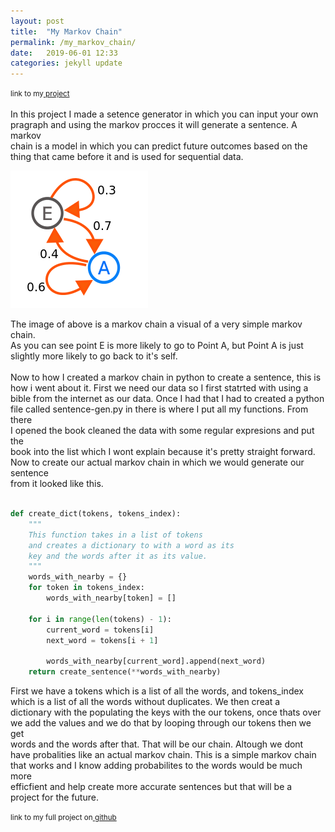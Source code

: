```yaml
---
layout: post
title:  "My Markov Chain"
permalink: /my_markov_chain/
date:   2019-06-01 12:33
categories: jekyll update
---
```

<small>link to my<a href="https://sentence-gen.herokuapp.com/"> project</a></small><br><br>
In this project I made a setence generator in which you can input your own <br>
pragraph and using the markov procces it will generate a sentence. A markov<br>
chain is a model in which you can predict future outcomes based on the <br>
thing that came before it and is used for sequential data. 

<img src="../img/blog/markovChain.png" alt="A markov chain">


The image of above is a markov chain a visual of a very simple markov chain.<br>
As you can see point E is more likely to go to Point A, but Point A is just <br>
slightly more likely to go back to it's self. 
<br><br>
Now to how I created a markov chain in python to create a sentence, this is <br>
how i went about it. First we need our data so I first statrted with using a<br>
bible from the internet as our data. Once I had that I had to created a python<br> 
file called sentence-gen.py in there is where I put all my functions. From there<br>
I opened the book cleaned the data with some regular expresions and put the <br>
book into the list which I wont explain because it's pretty straight forward.<br>
Now to create our actual markov chain in which we would generate our sentence<br>
from it looked like this. <br>



~~~python

def create_dict(tokens, tokens_index):
    """
    This function takes in a list of tokens
    and creates a dictionary to with a word as its 
    key and the words after it as its value.
    """
    words_with_nearby = {}
    for token in tokens_index:
        words_with_nearby[token] = []

    for i in range(len(tokens) - 1):
        current_word = tokens[i]
        next_word = tokens[i + 1]

        words_with_nearby[current_word].append(next_word)
    return create_sentence(**words_with_nearby)

~~~

First we have a tokens which is a list of all the words, and tokens_index<br>
which is a list of all the words without duplicates. We then creat a<br>
dictionary with the populating the keys with the our tokens, once thats over<br>
we add the values and we do that by looping through our tokens then we get<br>
words and the words after that. That will be our chain. Altough we dont<br>
have probalities like an actual markov chain. This is a simple markov chain<br>
that works and I know adding probabilites to the words would be much more<br>
efficfient and help create more accurate sentences but that will be a<br>
project for the future. 

<small>link to my full project on<a href="https://github.com/GaelGil/sentence-generator"> github</a></small><br><br>




<!-- - Description of the thing I wanted to make. How it works (users input book snippets, or the select a book from the list)
- How I made it, tests, functions, 
- What it does
- Markov process: how you "chain" from one word to the next
- Describe markov process generally: https://en.wikipedia.org/wiki/Markov_chain

V("Harry Potter") = [the, man, dog, pizza, magic, dragon, dragons, wizards, ...]
V("Lord of the Rings") = [the, man, dog, pizza, magic, dragon, dragons, wizards, ...]

Harry Potter and LOTR both contain words like "magic" and "dragon", however, these words occur in different places in both texts. For instance, "magic" followed by "wand" is very common in Harry Potter (198 times), whereas "magic", "wand" never occurs in LOTR.

right now, I jsut have word: [folloeing words], but I could convert this into probabilities

V(HP) = V(LOTR)

~~~python
print("hello world")
~~~

HP -> p(eyeball | the)  !=    LOTR -> p(eyeball | the)
magic:
    (man, 5)
    (wand, 200) -->